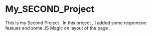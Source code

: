 # My_SECOND_Project
This is my Second Project . In this project , I added some responsive featues and some JS Magic on layout of the page .
